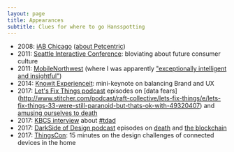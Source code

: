 ```yaml
---
layout: page
title: Appearances
subtitle: Clues for where to go Hansspotting
---
```


- 2008: [iAB Chicago](https://archive.iab.com/iab.atlasworks.com/events_training/lfpm2008/agenda.html) ([about Petcentric](https://web.archive.org/web/20080330224457/http://featuresblogs.chicagotribune.com/eric2_0/2008/03/social-networki.html))
- 2011: [Seattle Interactive Conference](./sic-2011/): bloviating about future consumer culture
- 2011: [MobileNorthwest](http://www.infoworld.com/article/2621680/html5/html5-not-yet-solving-mobile-dev-issues.html) (where I was apparently ["exceptionally intelligent and insightful"](http://whatsyourideaoftomorrow.blogspot.nl/2011/05/mobile-norhwest-conf-teleca-presented.html))
- 2014: [Knowit Experienceit](https://www.knowit.no/events/?eventtype=11858): mini-keynote on balancing Brand and UX
- 2017: [Let's Fix Things podcast](https://raftcollective.com/podcast/) episodes on [data fears] (http://www.stitcher.com/podcast/raft-collective/lets-fix-things/e/lets-fix-things-33-were-still-paranoid-but-thats-ok-with-49320407) and [amusing ourselves to death](http://www.stitcher.com/podcast/raft-collective/lets-fix-things/e/lets-fix-things-36-walking-into-the-burning-building-of-convenience-49563906)
- 2017: [KBCS interview](http://kbcs.fm/2017/03/17/un-mute-the-commute-transit-driver-appreciation-day/) about [#tdad](https://transitdriverday.org/)
- 2017: [DarkSide of Design podcast](https://www.raftcollective.com/thinking/dark-side-of-design/) episodes on [death](https://www.stitcher.com/podcast/raft-collective/dark-side-of-design/e/52143426) and [the blockchain](https://www.stitcher.com/podcast/raft-collective/dark-side-of-design/e/52260789)
- 2017: [ThingsCon](https://www.thingscon.nl/sessions/ring-ring-whos/): 15 minutes on the design challenges of connected devices in the home
